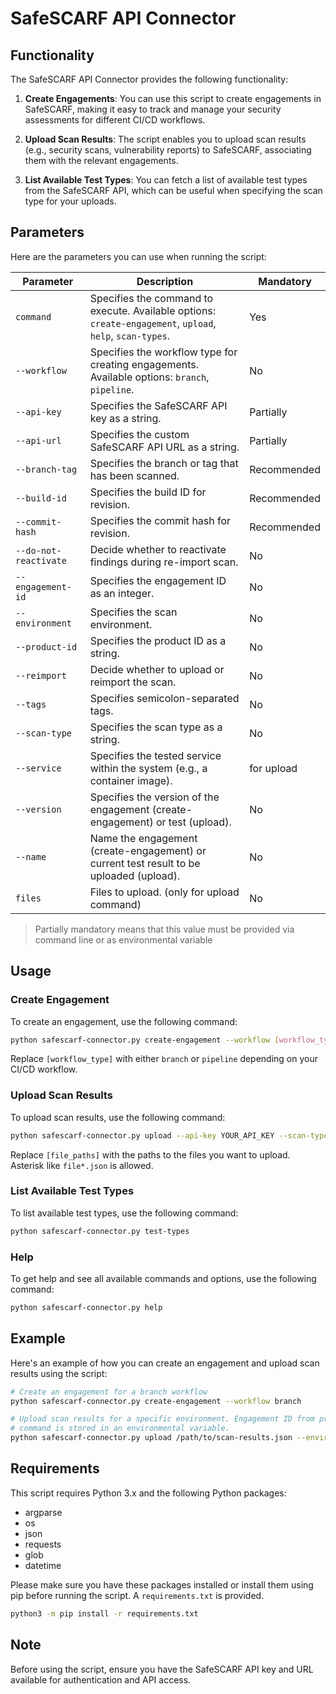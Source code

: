 # SafeSCARF API Connector

## Functionality

The SafeSCARF API Connector provides the following functionality:

1. **Create Engagements**: You can use this script to create engagements in
   SafeSCARF, making it easy to track and manage your security assessments for
   different CI/CD workflows.

1. **Upload Scan Results**: The script enables you to upload scan results (e.g.,
   security scans, vulnerability reports) to SafeSCARF, associating them with
   the relevant engagements.

1. **List Available Test Types**: You can fetch a list of available test types
   from the SafeSCARF API, which can be useful when specifying the scan type for
   your uploads.

## Parameters

Here are the parameters you can use when running the script:

| Parameter                | Description                                                                                                 | Mandatory |
|--------------------------|-------------------------------------------------------------------------------------------------------------|-----------|
| `command`                | Specifies the command to execute. Available options: `create-engagement`, `upload`, `help`, `scan-types`.   | Yes       |
| `--workflow`             | Specifies the workflow type for creating engagements. Available options: `branch`, `pipeline`.              | No        |
| `--api-key`              | Specifies the SafeSCARF API key as a string.                                                                | Partially |
| `--api-url`              | Specifies the custom SafeSCARF API URL as a string.                                                         | Partially |
| `--branch-tag`           | Specifies the branch or tag that has been scanned.                                                          | Recommended |
| `--build-id`             | Specifies the build ID for revision.                                                                        | Recommended |
| `--commit-hash`          | Specifies the commit hash for revision.                                                                     | Recommended |
| `--do-not-reactivate`    | Decide whether to reactivate findings during re-import scan.                                                | No        |
| `--engagement-id`        | Specifies the engagement ID as an integer.                                                                  | No        |
| `--environment`          | Specifies the scan environment.                                                                             | No        |
| `--product-id`           | Specifies the product ID as a string.                                                                       | No        |
| `--reimport`             | Decide whether to upload or reimport the scan.                                                              | No        |
| `--tags`                 | Specifies semicolon-separated tags.                                                                        | No        |
| `--scan-type`            | Specifies the scan type as a string.                                                                        | No        |
| `--service`              | Specifies the tested service within the system (e.g., a container image).                                    | for upload |
| `--version`              | Specifies the version of the engagement (create-engagement) or test (upload).                                | No        |
| `--name`                 | Name the engagement (create-engagement) or current test result to be uploaded (upload).                      | No        |
| `files`                  | Files to upload. (only for upload command)                                                                  | No        |

> Partially mandatory means that this value must be provided via command line or
> as environmental variable

## Usage

### Create Engagement

To create an engagement, use the following command:

```bash
python safescarf-connector.py create-engagement --workflow [workflow_type]
```

Replace `[workflow_type]` with either `branch` or `pipeline` depending on your
CI/CD workflow.

### Upload Scan Results

To upload scan results, use the following command:

```bash
python safescarf-connector.py upload --api-key YOUR_API_KEY --scan-type YOUR_SCAN_TYPE [file_paths]
```

Replace `[file_paths]` with the paths to the files you want to upload. Asterisk
like `file*.json` is allowed.

### List Available Test Types

To list available test types, use the following command:

```bash
python safescarf-connector.py test-types
```

### Help

To get help and see all available commands and options, use the following
command:

```bash
python safescarf-connector.py help
```

## Example

Here's an example of how you can create an engagement and upload scan results
using the script:

```bash
# Create an engagement for a branch workflow
python safescarf-connector.py create-engagement --workflow branch

# Upload scan results for a specific environment. Engagement ID from previous
# command is stored in an environmental variable.
python safescarf-connector.py upload /path/to/scan-results.json --environment staging
```

## Requirements

This script requires Python 3.x and the following Python packages:

* argparse
* os
* json
* requests
* glob
* datetime

Please make sure you have these packages installed or install them using pip
before running the script. A `requirements.txt` is provided.

```bash
python3 -m pip install -r requirements.txt
```

## Note

Before using the script, ensure you have the SafeSCARF API key and URL available
for authentication and API access.
